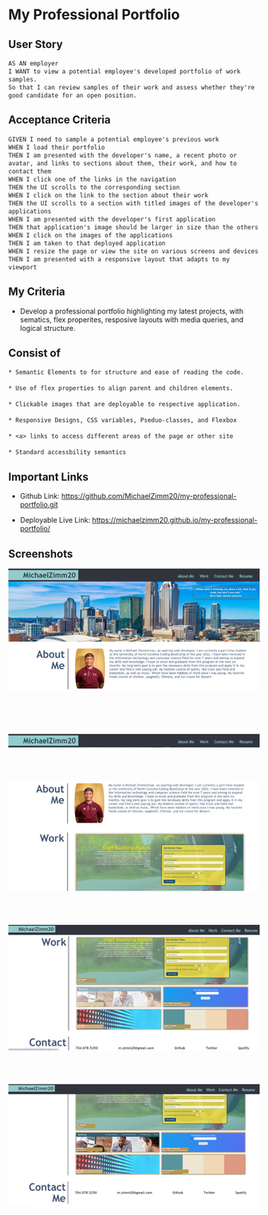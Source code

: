 # My Professional Portfolio



## User Story 
```
AS AN employer 
I WANT to view a potential employee's developed portfolio of work samples.
So that I can review samples of their work and assess whether they're good candidate for an open position.
```



## Acceptance Criteria 

```
GIVEN I need to sample a potential employee's previous work
WHEN I load their portfolio
THEN I am presented with the developer's name, a recent photo or avatar, and links to sections about them, their work, and how to contact them
WHEN I click one of the links in the navigation
THEN the UI scrolls to the corresponding section
WHEN I click on the link to the section about their work
THEN the UI scrolls to a section with titled images of the developer's applications
WHEN I am presented with the developer's first application
THEN that application's image should be larger in size than the others
WHEN I click on the images of the applications
THEN I am taken to that deployed application
WHEN I resize the page or view the site on various screens and devices
THEN I am presented with a responsive layout that adapts to my viewport
```



## My Criteria 

* Develop a professional portfolio highlighting my latest projects, with sematics, flex properites, resposive layouts with media queries, and logical structure.



## Consist of 
```
* Semantic Elements to for structure and ease of reading the code.

* Use of flex properties to align parent and children elements.

* Clickable images that are deployable to respective application.

* Responsive Designs, CSS variables, Pseduo-classes, and Flexbox 

* <a> links to access different areas of the page or other site

* Standard accessbility semantics
```


## Important Links

* Github Link:  https://github.com/MichaelZimm20/my-professional-portfolio.git

* Deployable Live Link:  https://michaelzimm20.github.io/my-professional-portfolio/



## Screenshots

![My Professional Portfolio screenshots](./assets/images/initial%20page%20view.png "Initial Page View") 
<br/><br/><br/><br/><br/>

![My Professional Portfolio screenshots](./assets/images/Title%20and%20Navigation%20Section.png "Title and Nav Bar")
<br/><br/><br/><br/>

![My Professional Portfolio screenshots](./assets/images/main-section1.png "Top Page View") 
<br/><br/><br/><br/>

![My Professional Portfolio screenshots](./assets/images/Picture1.png "Middle Page View") 
<br/><br/><br/><br/>

![My Professional Portfolio screenshots](./assets/images/Picture2.png "Bottom Page View and Footer") 
<br/><br/><br/><br/>
